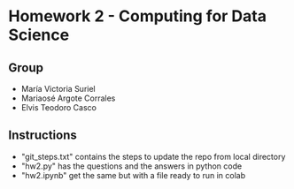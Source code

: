 # Homework 2 - Computing for Data Science

## Group

- María Victoria Suriel
- Mariaosé Argote Corrales
- Elvis Teodoro Casco

## Instructions

- "git_steps.txt" contains the steps to update the repo from local directory
- "hw2.py" has the questions and the answers in python code
- "hw2.ipynb" get the same but with a file ready to run in colab
